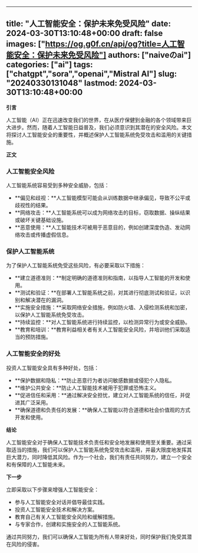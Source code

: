 
---
title: "人工智能安全：保护未来免受风险"
date: 2024-03-30T13:10:48+00:00
draft: false
images: ["https://og.g0f.cn/api/og?title=人工智能安全：保护未来免受风险"]
authors: ["naiveのai"]
categories: ["ai"]
tags: ["chatgpt","sora","openai","Mistral AI"]
slug: "20240330131048"
lastmod: 2024-03-30T13:10:48+00:00
---
**引言**

人工智能（AI）正在迅速改变我们的世界，在从医疗保健到金融的各个领域带来巨大进步。然而，随着人工智能日益普及，我们必须意识到其潜在的安全风险。本文将探讨人工智能安全的重要性，并概述保护人工智能系统免受攻击和滥用的关键措施。

**正文**

### 人工智能安全风险

人工智能系统容易受到多种安全威胁，包括：

- **偏见和歧视：**人工智能模型可能会从训练数据中继承偏见，导致不公平或歧视性的结果。
- **网络攻击：**人工智能系统可以成为网络攻击的目标，窃取数据、操纵结果或破坏关键基础设施。
- **恶意使用：**人工智能技术可被用于恶意目的，例如创建深度伪造、发动网络攻击或传播虚假信息。

### 保护人工智能系统

为了保护人工智能系统免受这些风险，有必要采取以下措施：

- **建立道德准则：**制定明确的道德准则和指南，以指导人工智能的开发和使用。
- **测试和验证：**在部署人工智能系统之前，对其进行彻底测试和验证，以识别和解决潜在的漏洞。
- **实施安全措施：**采取网络安全措施，例如防火墙、入侵检测系统和加密，以保护人工智能系统免受攻击。
- **持续监控：**对人工智能系统进行持续监控，以检测异常行为或安全威胁。
- **教育和培训：**教育利益相关者有关人工智能安全风险，并培训他们采取适当的预防措施。

### 人工智能安全的好处

投资人工智能安全具有多种好处，包括：

- **保护数据和隐私：**防止恶意行为者访问敏感数据或侵犯个人隐私。
- **维护公共安全：**防止人工智能技术被用于犯罪或恐怖主义。
- **促进信任和采用：**通过解决安全担忧，建立对人工智能系统的信任，并促进其广泛采用。
- **确保道德和负责任的发展：**确保人工智能以符合道德和社会价值观的方式开发和使用。

**结论**

人工智能安全对于确保人工智能技术负责任和安全地发展和使用至关重要。通过采取适当的措施，我们可以保护人工智能系统免受攻击和滥用，并最大限度地发挥其巨大潜力，同时降低其风险。作为一个社会，我们有责任共同努力，建立一个安全和有保障的人工智能未来。

**下一步**

立即采取以下步骤来增强人工智能安全：

- 参与人工智能安全对话并倡导最佳实践。
- 投资人工智能安全技术和解决方案。
- 教育自己有关人工智能安全风险和缓解措施。
- 与专家合作，创建和实施安全的人工智能系统。

通过共同努力，我们可以确保人工智能为所有人带来好处，同时保护我们免受其潜在风险的侵害。